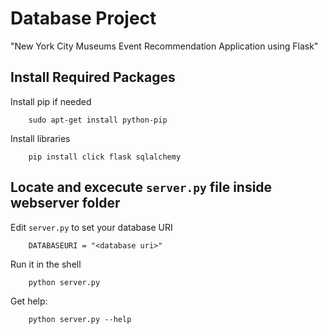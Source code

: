 # Database Project

"New York City Museums Event Recommendation Application using Flask"

## Install Required Packages

Install pip if needed

        sudo apt-get install python-pip

Install libraries

        pip install click flask sqlalchemy


## Locate and excecute `server.py` file inside webserver folder

Edit `server.py` to set your database URI

        DATABASEURI = "<database uri>"


Run it in the shell

        python server.py

Get help:

        python server.py --help
